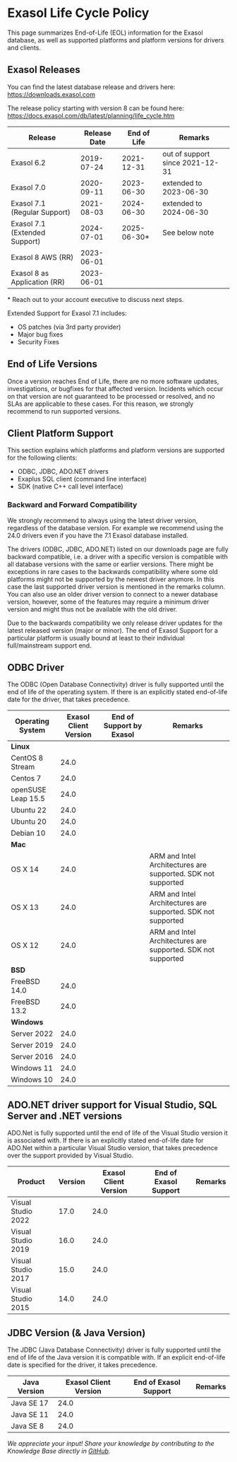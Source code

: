 
# Exasol Life Cycle Policy

This page summarizes End-of-Life (EOL) information for the Exasol database, as well as supported platforms and platform versions for drivers and clients.

## Exasol Releases

You can find the latest database release and drivers here: https://downloads.exasol.com

The release policy starting with version 8 can be found here: https://docs.exasol.com/db/latest/planning/life_cycle.htm

|  Release | Release Date  | End of Life   |  Remarks  | 
|---|---|---|---|
|  Exasol 6.2 |  2019-07-24 |  2021-12-31 |  out of support since 2021-12-31 |
|  Exasol 7.0 |  2020-09-11 |  2023-06-30 |  extended to 2023-06-30|
|  Exasol 7.1 (Regular Support) |  2021-08-03 |  2024-06-30 |  extended to 2024-06-30 |
|  Exasol 7.1 (Extended Support) | 2024-07-01 | 2025-06-30* | See below note | 
|  Exasol 8 AWS (RR) | 2023-06-01 | | 
|  Exasol 8 as Application (RR) | 2023-06-01 | | 

\* Reach out to your account executive to discuss next steps.

Extended Support for Exasol 7.1 includes:
* OS patches (via 3rd party provider)
* Major bug fixes
* Security Fixes

## End of Life Versions

Once a version reaches End of Life, there are no more software updates, investigations, or bugfixes for that affected version. Incidents which occur on that version are not guaranteed to be processed or resolved, and no SLAs are applicable to these cases. For this reason, we strongly recommend to run supported versions.


## Client Platform Support

This section explains which platforms and platform versions are supported for the following clients:

   * ODBC, JDBC, ADO.NET drivers
   * Exaplus SQL client (command line interface)
   * SDK (native C++ call level interface)

### Backward and Forward Compatibility

We strongly recommend to always using the latest driver version, regardless of the database version. For example we recommend using the 24.0 drivers even if you have the 7.1 Exasol database installed.

The drivers (ODBC, JDBC, ADO.NET) listed on our downloads page are fully backward compatible, i.e. a driver with a specific version is compatible with all database versions with the same or earlier versions. There might be exceptions in rare cases to the backwards compatibility where some old platforms might not be supported by the newest driver anymore. In this case the last supported driver version is mentioned in the remarks column. You can also use an older driver version to connect to a newer database version, however, some of the features may require a minimum driver version and might thus not be available with the old driver.

Due to the backwards compatibility we only release driver updates for the latest released version (major or minor).
The end of Exasol Support for a particular platform is usually bound at least to their individual full/mainstream support end.

## ODBC Driver

The ODBC (Open Database Connectivity) driver is fully supported until the end of life of the operating system. If there is an explicitly stated end-of-life date for the driver, that takes precedence.

|Operating System|	Exasol Client Version|	End of Support by Exasol|	Remarks|
|---|---|---|---|
|**Linux**	|
|CentOS 8 Stream|24.0|| |
|Centos 7|	24.0|	||
|openSUSE Leap 15.5|	24.0| ||
|Ubuntu 22|	24.0|	|	|
|Ubuntu 20|	24.0|	|  |	
|Debian 10|	24.0|	|  |	
|**Mac**|	
|OS X 14| 24.0||  ARM and Intel Architectures are supported. SDK not supported|
|OS X 13| 24.0||  ARM and Intel Architectures are supported. SDK not supported|
|OS X 12| 24.0||	ARM and Intel Architectures are supported. SDK not supported|
|**BSD**|	
|FreeBSD 14.0|	24.0|	||
|FreeBSD 13.2|	24.0|	||
|**Windows**|	
|Server 2022|	24.0|	||
|Server 2019|	24.0|	||
|Server 2016|	24.0|	||	
|Windows 11|	24.0|	||	
|Windows 10|	24.0|	||	

## ADO.NET driver support for Visual Studio, SQL Server and .NET versions

ADO.Net is fully supported until the end of life of the Visual Studio version it is associated with. If there is an explicitly stated end-of-life date for ADO.Net within a particular Visual Studio version, that takes precedence over the support provided by Visual Studio.

|Product	| Version | Exasol Client Version | End of Exasol Support|	Remarks|
|---|---|---|---|---|
|Visual Studio 2022| 17.0 | 24.0 | 	|	|
|Visual Studio 2019| 16.0 | 24.0 | 	|	|
|Visual Studio 2017| 15.0 | 24.0 | 	|	|
|Visual Studio 2015| 14.0 | 24.0 | 	|	|

## JDBC Version (& Java Version)

The JDBC (Java Database Connectivity) driver is fully supported until the end of life of the Java version it is compatible with. If an explicit end-of-life date is specified for the driver, it takes precedence.

|Java Version|	Exasol Client Version| End of Exasol Support|	Remarks|
|---|---|---|---|
|Java SE 17|24.0|||
|Java SE 11|24.0|||
|Java SE 8|24.0|||

*We appreciate your input! Share your knowledge by contributing to the Knowledge Base directly in [GitHub](https://github.com/exasol/public-knowledgebase).* 

